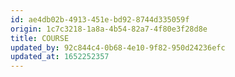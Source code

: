 ```yaml
---
id: ae4db02b-4913-451e-bd92-8744d335059f
origin: 1c7c3218-1a8a-4b54-82a7-4f80e3f28d8e
title: COURSE
updated_by: 92c844c4-0b68-4e10-9f82-950d24236efc
updated_at: 1652252357
---
```

